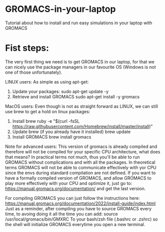 # GROMACS-in-your-laptop
Tutorial about how to install and run easy simulations in your laptop with GROMACS

# Fist steps:

The very first thing we need is to get GROMACS in our laptop, for that we can nicely use the package managers in our favourite OS (Windows is not one of those unfortunately).

LINUX users:
As simple as using apt-get:
1. Update your packages:
sudo apt-get update -y
2. Retrieve and install GROMACS
sudo apt-get install -y gromacs

MacOS users:
Even though is not as straight forward as LINUX, we can still use brew to get a hold on linux packages:
1. Install brew
ruby -e "$(curl -fsSL https://raw.githubusercontent.com/Homebrew/install/master/install)"
2. Update brew (if you already have it installed)
brew update
3. Install GROMACS
brew install gromacs

Note for advanced users:
This version of gromacs is already compiled and therefore will not be compiled for your specific CPU architecture, what does that means? In practical terms not much, thus you'll be able to run GROMACS without complications and with all the packages. In theoretical terms GROMACS will not be able to communicate effectively with yor CPU since the envs during standard compilation are not defined. If you want to have a formally compiled version of GROMACS, and allow GROMACS to play more effectively with your CPU and optimize it, just go to: https://manual.gromacs.org/documentation/ and get the last version.

For compiling GROMACS you can just follow the instructions here: https://manual.gromacs.org/documentation/2022/install-guide/index.html
Just as a reminder, after compiling you have to source GROMACS every time, to avoing doing it all the time you can add:
source /usr/local/gromacs/bin/GMXRC
To your bash/zsh file (.bashrc or .zshrc) so the shell will initialize GROMACS everytime you open a new terminal.